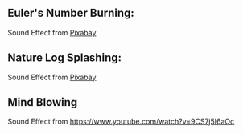 ## Euler's Number Burning:
Sound Effect from <a href="https://pixabay.com/?utm_source=link-attribution&amp;utm_medium=referral&amp;utm_campaign=music&amp;utm_content=6307">Pixabay</a>
## Nature Log Splashing:
Sound Effect from <a href="https://pixabay.com/?utm_source=link-attribution&amp;utm_medium=referral&amp;utm_campaign=music&amp;utm_content=6307">Pixabay</a>
## Mind Blowing
Sound Effect from https://www.youtube.com/watch?v=9CS7j5I6aOc
